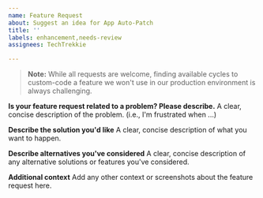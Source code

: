 ```yaml
---
name: Feature Request
about: Suggest an idea for App Auto-Patch
title: ''
labels: enhancement,needs-review
assignees: TechTrekkie

---
```


> **Note:** While all requests are welcome, finding available cycles to custom-code a feature we won't use in our production environment is always challenging.

**Is your feature request related to a problem? Please describe.**
A clear, concise description of the problem. (i.e., I'm frustrated when ...)

**Describe the solution you'd like**
A clear, concise description of what you want to happen.

**Describe alternatives you've considered**
A clear, concise description of any alternative solutions or features you've considered.

**Additional context**
Add any other context or screenshots about the feature request here.
